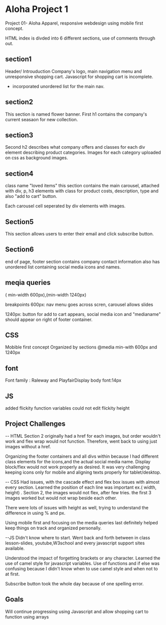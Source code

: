 # Aloha Project 1


Project 01- Aloha Apparel, responsive webdesign using mobile first concept. 

HTML index is divded into 6 different sections, use of comments through out. 

## section1
Header/ Introuduction
Company's logo, main navigation menu and unresponsive shopping cart.
Javascript for shopping cart is incomplete. 

- incorporated unordered list for the main nav. 
## section2
This section is named flower banner.
First h1 contains the company's current seasaon for new collection.
## section3 
Second h2 describes what company offers and classes for each div element describing product categories. Images for each category uploaded on css as background images. 
## section4
class name "loved items"
this section contains the main carousel, attached with div, p, h3 elements with class for product costs, description, type  and also "add to cart" button.

Each carousel cell seperated by div elements with images.

## Section5
This section allows users to enter their email and click subscribe button.

## Section6
end of page, footer section
contains company contact information
also has unordered list containing social media icons and names.

## meqia queries
( min-width 600px),(min-width 1240px)

breakpoints
600px: nav menu goes across scren, carousel allows slides 

1240px: button for add to cart appears, social media icon and "medianame" should appear on right of footer container.
## CSS
Mobible first concept
Organized by sections
@media min-with 600px and 1240px
## font 
Font family : Raleway and PlayfairDisplay
body font:14px
## JS
 added flickity 
 function variables 
 could not edit flickity height 

## Project Challenges
-- HTML
Section 2 originally had a href for each images, but order wouldn't work and flex wrap would not function. Therefore, went back to using just images without a href. 

Organizing the footer containers and all divs within because I had different class elements for the icons,and the actual social media name.
Display block/flex would not work properly as desired. It was very challenging keeping icons only for mobile and aligning texts properly for tablet/desktop. 

-- CSS
Had issues, with the cascade effect and flex box issues with almost every section.
Learned the position of each line was important ex.( width, height) . Section 2, the images would not flex, after few tries. the first 3 images worked but would not wrap beside each other. 

There were lots of issues with height as well, trying to understand the difference in using % and px.

Using mobile first and focusing on the media queries last definitely helped keep things on track and organized personally.

--JS
Didn't know where to start. Went back and forth between in class lesson-slides, youtube,W3school and every javascript support sites available.

Understood the impact of forgetting brackets or any character.
Learned the use of camel style  for javascript variables.
Use of functions and if else was confusing because I didn't know when to use camel style and when not to at first.

Subscribe button took the whole day because of one spelling error. 

## Goals
Will continue progressing using Javascript and allow shopping cart to function using arrays


